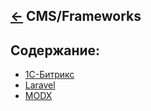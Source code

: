 [&larr;](../readme.md "Шпаргалка") CMS/Frameworks
-------------------------------------------------

## <a name="content"></a> Содержание:

- [1С-Битрикс](1c-bitrix/readme.md "1С-Битрикс")
- [Laravel](laravel/readme.md "Laravel")
- [MODX](modx/readme.md "MODX")